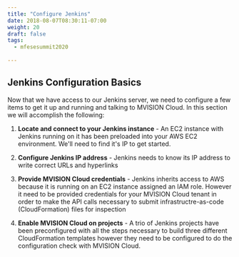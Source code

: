 ```yaml
---
title: "Configure Jenkins"
date: 2018-08-07T08:30:11-07:00
weight: 20
draft: false
tags:
  - mfesesummit2020
  
---
```


## Jenkins Configuration Basics

Now that we have access to our Jenkins server, we need to configure a few items to get it up and running and talking to MVISION Cloud.  In this section we will accomplish the following:

1. **Locate and connect to your Jenkins instance** - An EC2 instance with Jenkins running on it has been preloaded into your AWS EC2 environment.  We'll need to find it's IP to get started.

2. **Configure Jenkins IP address** - Jenkins needs to know its IP address to write correct URLs and hyperlinks

3. **Provide MVISION Cloud credentials** - Jenkins inherits access to AWS because it is running on an EC2 instance assigned an IAM role.
  However it need to be provided credentials for your MVISION Cloud tenant in order to make the API calls necessary to submit infrastructre-as-code (CloudFormation) files for inspection

4. **Enable MVISION Cloud on projects** - A trio of Jenkins projects have been preconfigured with all the steps necessary to build three different CloudFormation templates however they need to be configured to do the configuration check with MVISION Cloud.


